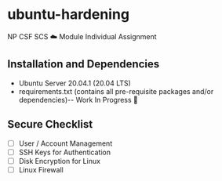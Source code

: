 # ubuntu-hardening
NP CSF SCS ☁️ Module Individual Assignment

## Installation and Dependencies
* Ubuntu Server 20.04.1 (20.04 LTS)
* requirements.txt (contains all pre-requisite packages and/or dependencies)-- Work In Progress 🚧

## Secure Checklist
- [ ] User / Account Management
- [ ] SSH Keys for Authentication
- [ ] Disk Encryption for Linux
- [ ] Linux Firewall
